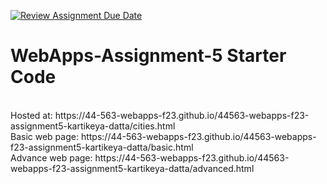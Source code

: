 [![Review Assignment Due Date](https://classroom.github.com/assets/deadline-readme-button-24ddc0f5d75046c5622901739e7c5dd533143b0c8e959d652212380cedb1ea36.svg)](https://classroom.github.com/a/7kKA03Up)
# WebApps-Assignment-5 Starter Code
<br>
Hosted at: https://44-563-webapps-f23.github.io/44563-webapps-f23-assignment5-kartikeya-datta/cities.html
<br>
Basic web page: https://44-563-webapps-f23.github.io/44563-webapps-f23-assignment5-kartikeya-datta/basic.html
<br>
Advance web page: https://44-563-webapps-f23.github.io/44563-webapps-f23-assignment5-kartikeya-datta/advanced.html

